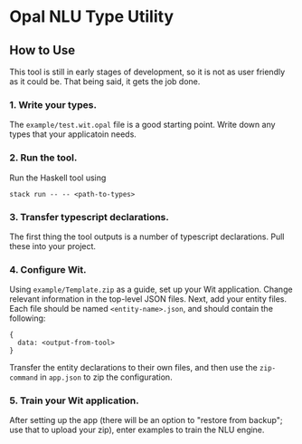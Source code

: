 # Opal NLU Type Utility

## How to Use
This tool is still in early stages of development, so it is not as user friendly
as it could be. That being said, it gets the job done.

### 1. Write your types.
The `example/test.wit.opal` file is a good starting point. Write down any types
that your applicatoin needs.

### 2. Run the tool.
Run the Haskell tool using
```
stack run -- -- <path-to-types>
```

### 3. Transfer typescript declarations.
The first thing the tool outputs is a number of typescript declarations. Pull
these into your project.

### 4. Configure Wit.
Using `example/Template.zip` as a guide, set up your Wit application. Change
relevant information in the top-level JSON files. Next, add your entity files.
Each file should be named `<entity-name>.json`, and should contain the
following:
```
{
  data: <output-from-tool>
}
```
Transfer the entity declarations to their own files, and then use the
`zip-command` in `app.json` to zip the configuration.

### 5. Train your Wit application.
After setting up the app (there will be an option to "restore from backup"; use
that to upload your zip), enter examples to train the NLU engine.
